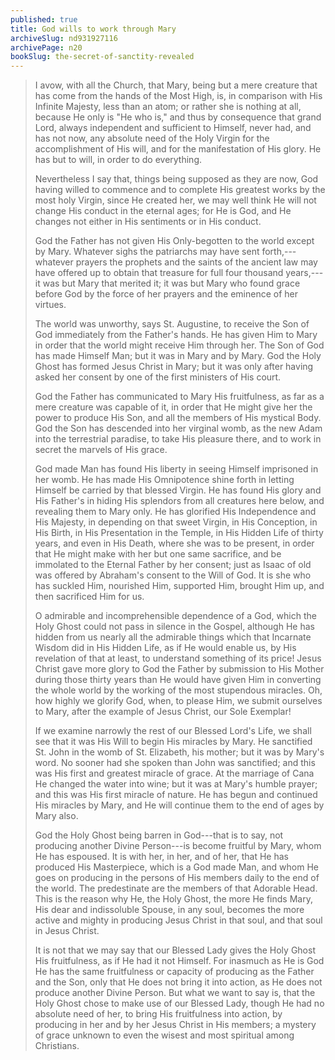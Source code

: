 ```yaml
---
published: true
title: God wills to work through Mary
archiveSlug: nd931927116
archivePage: n20
bookSlug: the-secret-of-sanctity-revealed
---
```


> I avow, with all the Church, that Mary, being but a mere creature that has come from the hands of the Most High, is, in comparison with His Infinite Majesty, less than an atom; or rather she is nothing at all, because He only is "He who is," and thus by consequence that grand Lord, always independent and sufficient to Himself, never had, and has not now, any absolute need of the Holy Virgin for the accomplishment of His will, and for the manifestation of His glory. He has but to will, in order to do everything.
>
> Nevertheless I say that, things being supposed as they are now, God having willed to commence and to complete His greatest works by the most holy Virgin, since He created her, we may well think He will not change His conduct in the eternal ages; for He is God, and He changes not either in His sentiments or in His conduct.
>
> God the Father has not given His Only-begotten to the world except by Mary. Whatever sighs the patriarchs may have sent forth,---whatever prayers the prophets and the saints of the ancient law may have offered up to obtain that treasure for full four thousand years,---it was but Mary that merited it; it was but Mary who found grace before God by the force of her prayers and the eminence of her virtues.
>
> The world was unworthy, says St. Augustine, to receive the Son of God immediately from the Father's hands. He has given Him to Mary in order that the world might receive Him through her. The Son of God has made Himself Man; but it was in Mary and by Mary. God the Holy Ghost has formed Jesus Christ in Mary; but it was only after having asked her consent by one of the first ministers of His court.
>
> God the Father has communicated to Mary His fruitfulness, as far as a mere creature was capable of it, in order that He might give her the power to produce His Son, and all the members of His mystical Body. God the Son has descended into her virginal womb, as the new Adam into the terrestrial paradise, to take His pleasure there, and to work in secret the marvels of His grace.
>
> God made Man has found His liberty in seeing Himself imprisoned in her womb. He has made His Omnipotence shine forth in letting Himself be carried by that blessed Virgin. He has found His glory and His Father's in hiding His splendors from all creatures here below, and revealing them to Mary only. He has glorified His Independence and His Majesty, in depending on that sweet Virgin, in His Conception, in His Birth, in His Presentation in the Temple, in His Hidden Life of thirty years, and even in His Death, where she was to be present, in order that He might make with her but one same sacrifice, and be immolated to the Eternal Father by her consent; just as Isaac of old was offered by Abraham's consent to the Will of God. It is she who has suckled Him, nourished Him, supported Him, brought Him up, and then sacrificed Him for us.
>
> O admirable and incomprehensible dependence of a God, which the Holy Ghost could not pass in silence in the Gospel, although He has hidden from us nearly all the admirable things which that Incarnate Wisdom did in His Hidden Life, as if He would enable us, by His revelation of that at least, to understand something of its price! Jesus Christ gave more glory to God the Father by submission to His Mother during those thirty years than He would have given Him in converting the whole world by the working of the most stupendous miracles. Oh, how highly we glorify God, when, to please Him, we submit ourselves to Mary, after the example of Jesus Christ, our Sole Exemplar!
>
> If we examine narrowly the rest of our Blessed Lord's Life, we shall see that it was His Will to begin His miracles by Mary. He sanctified St. John in the womb of St. Elizabeth, his mother; but it was by Mary's word. No sooner had she spoken than John was sanctified; and this was His first and greatest miracle of grace. At the marriage of Cana He changed the water into wine; but it was at Mary's humble prayer; and this was His first miracle of nature. He has begun and continued His miracles by Mary, and He will continue them to the end of ages by Mary also.
>
> God the Holy Ghost being barren in God---that is to say, not producing another Divine Person---is become fruitful by Mary, whom He has espoused. It is with her, in her, and of her, that He has produced His Masterpiece, which is a God made Man, and whom He goes on producing in the persons of His members daily to the end of the world. The predestinate are the members of that Adorable Head. This is the reason why He, the Holy Ghost, the more He finds Mary, His dear and indissoluble Spouse, in any soul, becomes the more active and mighty in producing Jesus Christ in that soul, and that soul in Jesus Christ.
>
> It is not that we may say that our Blessed Lady gives the Holy Ghost His fruitfulness, as if He had it not Himself. For inasmuch as He is God He has the same fruitfulness or capacity of producing as the Father and the Son, only that He does not bring it into action, as He does not produce another Divine Person. But what we want to say is, that the Holy Ghost chose to make use of our Blessed Lady, though He had no absolute need of her, to bring His fruitfulness into action, by producing in her and by her Jesus Christ in His members; a mystery of grace unknown to even the wisest and most spiritual among Christians.
